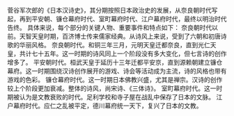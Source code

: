菅谷军次郎的《日本汉诗史》，其分期按照日本政治史的发展，从奈良朝时代写起，再到平安朝、镰仓幕府时代、室町幕府时代、江户幕府时代，最终以明治时代告终。
具体来说，每个部分的关键人物、重要事件和特点如下：
奈良朝时代以前。天智天皇时期，百济博士传来儒家经典。从诗风上来说，受到了六朝和初唐诗歌的华丽风格。
奈良朝时代。和铜三年三月，元明天皇迁都奈良，直到光仁天皇，共计七十五年。这一时期的诗风同上一个阶段没有多大变化，但七言诗的创作增多了。
平安朝时代。桓武天皇于延历十三年迁都平安京，直到源赖朝建立镰仓幕府。这一时期围绕汉诗创作展开的游戏、诗会等活动成为主流，诗的风格也带有游戏的色彩。
镰仓幕府时代。这一时期日本佛教兴盛，尤其是禅宗。汉诗的创作较上个阶段更加衰减。整体的诗风，尚宋诗、《三体诗》。
室町幕府时代。这一时期被认为是文教衰败的时代。足利学校和寺子屋在战乱中保存了日本的文脉。
江户幕府时代。应仁之乱被平定，德川幕府统一天下，复兴了日本的文教。

